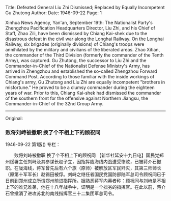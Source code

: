Title: Defeated General Liu Zhi Dismissed; Replaced by Equally Incompetent Gu Zhutong
Author:
Date: 1946-09-22
Page: 1

Xinhua News Agency, Yan'an, September 19th: The Nationalist Party's Zhengzhou Pacification Headquarters Director, Liu Zhi, and his Chief of Staff, Zhao Zili, have been dismissed by Chiang Kai-shek due to the disastrous defeat in the civil war along the Longhai Railway. On the Longhai Railway, six brigades (originally divisions) of Chiang's troops were annihilated by the military and civilians of the liberated areas. Zhao Xitian, the commander of the Third Division (formerly the commander of the Tenth Army), was captured. Gu Zhutong, the successor to Liu Zhi and the Commander-in-Chief of the Nationalist Defense Ministry's Army, has arrived in Zhengzhou and established the so-called Zhengzhou Forward Command Post. According to those familiar with the inside workings of Chiang's army, Gu Zhutong and Liu Zhi are equally incompetent "brothers in misfortune." He proved to be a clumsy commander during the eighteen years of war. Prior to this, Chiang Kai-shek had dismissed the commander of the southern front for the offensive against Northern Jiangsu, the Commander-in-Chief of the 32nd Group Army.



<hr /> 

Original: 


### 败将刘峙被撤职  换了个不相上下的顾祝同

1946-09-22
第1版()
专栏：

　　败将刘峙被撤职
    换了个不相上下的顾祝同
    【新华社延安十九日电】国民党郑州绥署主任刘峙及其参谋长赵子立，因指挥陇海线内战遭受惨败，已被蒋介石撤职。在陇海线，蒋军曾先后有六个旅（原师）被解放区军民歼灭，其第三师师长（原第十军军长）赵锡田被俘。刘峙之继任者国民党国防部陆军总司令顾祝同已于日前到郑州成立所谓郑州前进指挥所。据熟悉蒋军内幕者称：顾祝同与刘峙是不相上下的难兄难弟，他在十八年战争中，证明是一个拙劣的指挥官。在此以前，蒋介石曾撤消了进攻苏北的南线指挥官三十二集团军总司令。
